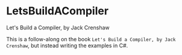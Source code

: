 # LetsBuildACompiler
Let's Build a Compiler, by Jack Crenshaw 

This is a follow-along on the book `Let's Build a Compiler, by Jack Crenshaw`, but instead writing the examples in C#.
